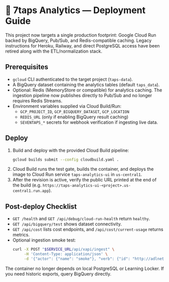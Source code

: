 # 🚀 7taps Analytics — Deployment Guide

This project now targets a single production footprint: Google Cloud Run
backed by BigQuery, Pub/Sub, and Redis-compatible caching. Legacy
instructions for Heroku, Railway, and direct PostgreSQL access have been
retired along with the ETL/normalization stack.

## Prerequisites

- `gcloud` CLI authenticated to the target project (`taps-data`).
- A BigQuery dataset containing the analytics tables (default
  `taps_data`).
- Optional: Redis (MemoryStore or compatible) for analytics caching. The
  ingestion pipeline now publishes directly to Pub/Sub and no longer
  requires Redis Streams.
- Environment variables supplied via Cloud Build/Run:
  - `GCP_PROJECT_ID`, `GCP_BIGQUERY_DATASET`, `GCP_LOCATION`
  - `REDIS_URL` (only if enabling BigQuery result caching)
  - `SEVENTAPS_*` secrets for webhook verification if ingesting live data.

## Deploy

1. Build and deploy with the provided Cloud Build pipeline:
   ```bash
   gcloud builds submit --config cloudbuild.yaml .
   ```
2. Cloud Build runs the test gate, builds the container, and deploys the
   image to Cloud Run service `taps-analytics-ui` in `us-central1`.
3. After the revision is active, verify the public URL printed at the end
   of the build (e.g. `https://taps-analytics-ui-<project>.us-central1.run.app`).

## Post-deploy Checklist

- `GET /health` and `GET /api/debug/cloud-run-health` return `healthy`.
- `GET /api/bigquery/test` shows dataset connectivity.
- `GET /api/cost` lists cost endpoints, and `/api/cost/current-usage`
  returns metrics.
- Optional ingestion smoke test:
  ```bash
  curl -X POST "$SERVICE_URL/api/xapi/ingest" \
       -H 'Content-Type: application/json' \
       -d '{"actor": {"name": "smoke"}, "verb": {"id": "http://adlnet.gov/expapi/verbs/completed"}, "object": {"id": "http://example.com/activity"}}'
  ```

The container no longer depends on local PostgreSQL or Learning Locker.
If you need historic exports, query BigQuery directly.
